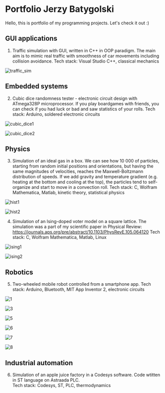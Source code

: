 # Portfolio Jerzy Batygolski

Hello, this is portfolio of my programming projects. Let's check it out :)

## GUI applications

1. Traffic simulation with GUI, written in C++ in OOP paradigm. The main aim is to mimic real traffic with smoothness of car movements including collision avoidance.
Tech stack: Visual Studio C++, classical mechanics

![traffic_sim](https://user-images.githubusercontent.com/58355098/210137217-f03fa930-775c-4f66-b6fe-66e057b7ff27.gif)

## Embedded systems

2. Cubic dice randomness tester - electronic circuit design with ATmega328P microprocessor. If you play boardgames with friends, you can check if you had luck or bad and saw statistics of your rolls.
Tech stack: Arduino, soldered electronic circuits

![cubic_dice1](https://user-images.githubusercontent.com/58355098/210137938-6819b901-d594-4b55-8fc3-05fa3c974b3f.png)

![cubic_dice2](https://user-images.githubusercontent.com/58355098/210137942-9cfeb8b8-0c82-4242-b386-8145a5080bb0.png)
## Physics

3. Simulation of an ideal gas in a box. We can see how 10 000 of particles, starting from random initial positions and orientations, but having the same magnitudes of velocities, reaches the Maxwell-Boltzmann distribution of speeds. If we add gravity and temperature gradient (e.g. heating at the bottom and cooling at the top), the particles tend to self-organize and start to move in a convection roll.
Tech stack: C, Wolfram Mathematica, Matlab, kinetic theory, statistical physics

![hist1](https://user-images.githubusercontent.com/58355098/210148843-c3e74f54-6801-480a-a5f7-dcc5eac46050.png)

![hist2](https://user-images.githubusercontent.com/58355098/210149036-abc5c0e1-634b-453b-ad13-38fe8f17923e.png)

4. Simulation of an Ising-doped voter model on a square lattice. The simulation was a part of my scientific paper in Physical Review:
https://journals.aps.org/pre/abstract/10.1103/PhysRevE.105.064120
Tech stack: C, Wolfram Mathematica, Matlab, Linux

![ising1](https://user-images.githubusercontent.com/58355098/210149491-746348dd-37ef-43c5-bd37-b521cf5cc0ef.PNG)

![ising2](https://user-images.githubusercontent.com/58355098/210149492-89d5f808-0837-49f6-a120-aec681fef00b.PNG)

## Robotics

5. Two-wheeled mobile robot controlled from a smartphone app.
Tech stack: Arduino, Bluetooth, MIT App Inventor 2, electronic circuits

![1](https://user-images.githubusercontent.com/58355098/210149712-81a44799-4f93-4baa-962b-70285ab150d7.png)

![3](https://user-images.githubusercontent.com/58355098/210149715-88effbaa-9d87-4f0a-8542-269689ba47b0.png)

![5](https://user-images.githubusercontent.com/58355098/210149781-78cc743e-0d0c-4ad4-bfcc-421800192c89.PNG)

![6](https://user-images.githubusercontent.com/58355098/210149719-e6154aac-11a9-4fad-baf4-593295581e9f.PNG)

![7](https://user-images.githubusercontent.com/58355098/210149720-5b6fd69a-5215-47cb-b99b-da5ead88aa67.PNG)

![8](https://user-images.githubusercontent.com/58355098/210149722-eb5bc72e-e3db-44e9-8b9f-83f47018e7cc.PNG)

## Industrial automation

6. Simulation of an apple juice factory in a Codesys software. Code wtitten in ST language on Astraada PLC.  
Tech stack: Codesys, ST, PLC, thermodynamics








